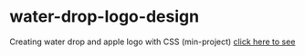 # water-drop-logo-design
Creating  water drop  and apple logo with CSS  (min-project)
[click here to see](https://mohamedshehtaa.github.io/water-drop-logo-design/)
